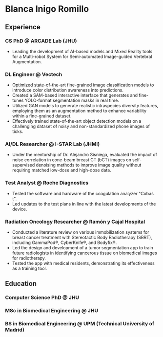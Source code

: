# Blanca Inigo Romillo

## Experience

### CS PhD @ ARCADE Lab (JHU)
- Leading the development of AI-based models and Mixed Reality tools for a Multi-robot System for Semi-automated Image-guided Vertebral Augmentation.

### DL Engineer @ Vectech
- Optimized state-of-the-art fine-grained image classification models to introduce color distribution awareness into predictions.
- Created a SAM-based interactive interface that generates and fine-tunes YOLO-format segmentation masks in real time.
- Utilized GAN models to generate realistic intraspecies diversity features, employing them as an augmentation method to enhance variability within a fine-grained dataset.
- Effectively trained state-of-the-art object detection models on a challenging dataset of noisy and non-standardized phone images of ticks.

### AI/DL Researcher @ I-STAR Lab (JHMI)
- Under the mentorship of Dr. Alejandro Sisniega, evaluated the impact of noise correlation in cone-beam breast CT (bCT) images on self-supervised denoising methods to improve image quality without requiring matched low-dose and high-dose data.

### Test Analyst @ Roche Diagnostics
- Tested the software and hardware of the coagulation analyzer "Cobas t".
- Led updates to the test plans in line with the latest developments of the device.

### Radiation Oncology Researcher @ Ramón y Cajal Hospital
- Conducted a literature review on various immobilization systems for breast cancer treatment with Stereotactic Body Radiotherapy (SBRT), including GammaPod®, CyberKnife®, and Bodyfix®.
- Led the design and development of a tumor segmentation app to train future radiologists in identifying cancerous tissue on biomedical images for radiotherapy.
- Tested the app with medical residents, demonstrating its effectiveness as a training tool.

## Education

### Computer Science PhD @ JHU
### MSc in Biomedical Engineering @ JHU
### BS in Biomedical Engineering @ UPM (Technical University of Madrid)

